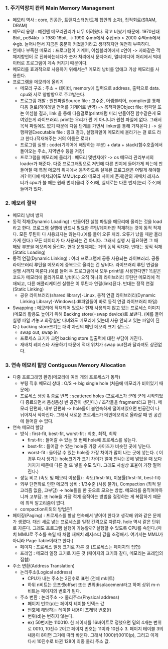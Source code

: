 ### 1. 주기억장치 관리  Main Memory Management

- 메모리 역사 : core, 진공관, 트랜지스터(반도체 칩안의 소자), 집적회로(SRAM, DRAM)
- 메모리 용량 : 예전엔 메모리관리가 너무 어려웠다. 작고 비쌌기 때문에. 1970년대 8bit, pc64kb -> 1980 16bit. -> 1990 수mb에서 수십mb > 2000 수백mb에서 수gb. 늘어나면서 지금은 충분히 커졌을거라고 생각하지만 여전히 부족하다. 
- 언제나 부족한 메모리 : 프로그램이 기계어, 어셈블리어에서 c언어 -> 자바같은 객체지향언어 로 진화하는데다가 숫자 처리에서 문자처리, 멀티미디어 처리에서 빅데이터로 프로그램이 계속 커지기 때문이다.
- 메모리를 효과적으로 사용하기 위해서는? 메모리 낭비를 없애고 가상 메모리를 사용한다. 
- 프로그램을 메모리에 올리기
  - 메모리 구조 : 주소 + 데이터, memory에 입력으로 address, 출력으로 data. cpu와 서로 양방향으로 주고받는다.
  - 프로그램 개발 : 원천파일Source file : 고수준, 어셈블리어, complier를 통해 다음 걸로(하이레벨 언어를 기계어로 번역) -> 목적파일Object file: 컴파일 또는 어셈블 결과, link 을 통해 다음걸로(print처럼 미리 만들어진 함수같은게 모여있는게 라이브러리. print는 우리가 짠 게 아니니까 원천 파일에 없다. 그래서 목적 파일에도 없기 때문에 다음 단계를 가면서 linker를 통해 가져온다.) -> 실행파일Executable file : 링크 결과,  실행파일이 메모리에 올라가는 걸 로드 라고 한다.(적재해주는 거의 이름은 로더)
  - 프로그램 실행 : code(기계어에 해당하는 부분) + data + stack(함수호출에서 돌아오는 주소, 지역변수 등을 저장)
  - 프로그램을 메모리에 올리기 : 메모리 몇번지에? -> os 메모리 관리부서의 loader가 해준다. 다중 프로그래밍으로 저번에 다른 번지에 들어가게 되는데 만들어질 때 특정 메모리 위치에서 동작하도록 설계된 프로그램은 어떻게 해야할까? 어디에 배치되어도 MMU(cpu와 메모리 사이에 존재)안의 재배치 레지스터가 cpu가 볼 때는 원래 번지(물리 주소)에, 실제로는 다른 번지(논리 주소)에 들어가 있다.



### 2. 메모리 절약

- 메모리 낭비 방지
- 동적 적재(Dynamic Loading) : 만들어진 실행 파일을 메모리에 올리는 것을 load라고 한다. 프로그램 실행에 반드시 필요한 루틴/데이터만 적재하는 것이 동적 적재다. 모든 루틴이 다 사용되지는 않는다.(예를 들어 오류 처리. 오류가 났을 때만 올라가게 한다.) 모든 데이터가 다 사용되는 건 아니다. 그래서 실행 시 필요하면 그 때 해당 부분을 메모리에 올린다. 현대 운영체제는 거의 동적 적대다. 반대는 정적 적재(Static Loading)
- 동적 연결(Dynamic Linking) : 여러 프로그램에 공통 사용되는 라이브러리. 공통 라이브러리 루틴을 메모리에 중복으로 올리는 건 낭비다. 라이브러리 루틴 연결을 실행 시까지 미룬다.(예를 들어 두 프로그램에서 모두 printf를 사용한다면? 똑같은 코드가 메모리에 올라가므로 낭비다.) 오직 하나의 라이브러리 루틴만 메모리에 적재되고, 다른 애플리케이션 실행은 이 루틴과 연결(link)된다. 반대는 정적 연결(Static Linking)
  - 공유 라이브러리(shared library)-Linux, 동적 연결 라이브러리(Dynamic Linking Library)-Windows(.dll파일들이 바로 동적 연결 라이브러리 파일)
- Swapping : 메모리에 적재되어 있으나 현재 사용되지 않고 있는 프로세스 이미지(메모리 활용도 높이기 위해 Backing store(=swap device)로 보낸다. (예를 들어 실행 파일 켜놓고 화장실만 다녀와도 메모리에 있는데 사용 안되고 있는 파일이 된다.) backing store크기는 대략 자신의 메인 메모리 크기 정도로. 
  - swap out, swap in
  - 프로세스 크기가 크면 backing store 입출력에 대한 부담이 커진다.
  - 재배치 레지스타 사용하기 때문에 적재 위치가 swap out전과 달라져도 상관없다.



### 3. 연속 메모리 할당 Contiguous Memory Allocation

- 다중 프로그래밍 환경(메모리에 여러 개의 프로세스가 동작)
  - 부팅 직후 메모리 상태 : O/S -> big single hole (처음에 메모리가 비어있기 때문에)
  - 프로세스 생성 & 종료 반복 : scattered holes (프로세스가 군데 군데 시작되었다 종료되면서 듬성듬성 빈 공간이 생긴다.) / 조각들을 fragment라고 한다. 메모리 단편화, 내부 단편화 -> hole들이 불연속하게 떨어져있으면 빈공간이 나뉘어져서 작아진다. 그래서 새로운 프로세스가 메인메모리로 올라갈 때 빈 공간에 들어갈 수 없다.
- 연속 메모리 할당
  - 방식 : first-fit, best-fit, worst-fit : 최초, 최적, 최악
    - first-fit : 들어갈 수 있는 첫 번째 hole에 프로세스를 넣는다.
    - best-fit : 들어갈 수 있는 hole중 가장 사이즈가 비슷한 곳에 넣는다.
    - worst-fit : 들어갈 수 있는 hole중 가장 차이가 많이 나는 곳에 넣는다. ( 이 경우 다시 생기는 hole크기가 크기 차이가 얼마 안나는곳에 넣었을 때 보다 커지기 때문에 다른 걸 또 넣을 수도 있다. 그래도 사실상 효율이 가장 떨어진다.)
  - 성능 비교 (속도 및 메모리 이용률) : 속도(first-fit), 이용률(first-fit, best-fit)
  - 외부 단편화로 인한 메모리 낭비 : 1/3수준 (사용 불가), Compaction (최적 알고리즘 없음, 고부담) -> hole들을 한 곳으로 모으는 방법. 메모리를 움직여야하니까 고부담. 또 hole을 가장 적게 움직이는 방법을 결정하는 게 복잡하기 때문에 최적 알고리즘이 없다.
  - compaction이외의 방법은? 
- 페이징(Paging) : 프로세스를 항상 연속해서 넣어야 한다고 생각해 위와 같은 문제가 생겼다. 대신 새로 넣는 프로세스를 일정 간격으로 자른다. hole 역시 같은 단위로 자른다. 그래도 프로그램 실행이 가능할까? 실행할 수 있도록 CPU를 속인다.(마치 MMU로 주소를 속일 때 처럼 재배치 레지스터 값을 조정해서. 여기서는 MMU가 아니라 Page Table이라고 한다.)
  - 페이지 : 프로세스 일정 크기로 자른 것 (프로세스는 페이지의 집합)
  - 프레임 : 메모리 일정 크기로 자른 것 (페이지의 크기와 같다, 메모리는 프레임의 집합)
- 주소 변환(Address Translation)
  - 논리주소(Logical address)
    - CPU가 내는 주소는 2진수로 표현 (전체 m비트)
    - 하위 n비트는 오프셋offset 또는 변위displacement라고 하며 상위 m-n비트는 페이지의 번호가 된다.
  - 주소 변환 : 논리주소 -> 물리주소(Physical address)
    - 페이지 번호(p)는 페이지 테이블 인덱스 값
    - 번호에 해당하는 테이블 내용이 프레임 번호(f)
    - 변위(d)는 변하지 않는다.
    -  ex) 50번지는 110010. 한 페이지를 16바이트로 정했으면 밑의 4개는 변위로 0010, 10진수 2이고 페이지 번호는 11이라 10진수 3. 페이지 테이블 3의 내용이 8이면 그거에 따라 바뀐다. 그래서 1000(f)0010(p), 그리고 이게 다시 10진수로 바뀐 128이 최종 물리 주소 값.


